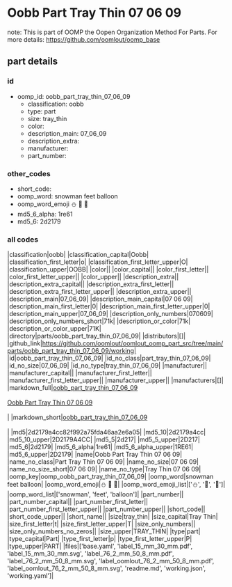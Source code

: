 # Oobb Part Tray Thin 07 06 09  

note: This is part of OOMP the Oopen Organization Method For Parts. For more details: https://github.com/oomlout/oomp_base

##  part details





### id
* oomp_id: oobb_part_tray_thin_07_06_09
  * classification: oobb
  * type: part
  * size: tray_thin
  * color: 
  * description_main: 07_06_09
  * description_extra: 
  * manufacturer: 
  * part_number: 

### other_codes
* short_code: 
* oomp_word: snowman feet balloon
* oomp_word_emoji :snowman: :feet: :balloon:
* md5_6_alpha: 1re61
* md5_6: 2d2179

### all codes 
|classification|oobb|
|classification_capital|Oobb|
|classification_first_letter|o|
|classification_first_letter_upper|O|
|classification_upper|OOBB|
|color||
|color_capital||
|color_first_letter||
|color_first_letter_upper||
|color_upper||
|description_extra||
|description_extra_capital||
|description_extra_first_letter||
|description_extra_first_letter_upper||
|description_extra_upper||
|description_main|07_06_09|
|description_main_capital|07 06 09|
|description_main_first_letter|0|
|description_main_first_letter_upper|0|
|description_main_upper|07_06_09|
|description_only_numbers|070609|
|description_only_numbers_short|71k|
|description_or_color|71k|
|description_or_color_upper|71K|
|directory|parts/oobb_part_tray_thin_07_06_09|
|distributors|[]|
|github_link|https://github.com/oomlout/oomlout_oomp_part_src/tree/main/parts/oobb_part_tray_thin_07_06_09/working|
|id|oobb_part_tray_thin_07_06_09|
|id_no_class|part_tray_thin_07_06_09|
|id_no_size|07_06_09|
|id_no_type|tray_thin_07_06_09|
|manufacturer||
|manufacturer_capital||
|manufacturer_first_letter||
|manufacturer_first_letter_upper||
|manufacturer_upper||
|manufacturers|[]|
|markdown_full|[oobb_part_tray_thin_07_06_09](https://github.com/oomlout/oomlout_oomp_part_src/tree/main/parts/oobb_part_tray_thin_07_06_09/working)<br>[](https://github.com/oomlout/oomlout_oomp_part_src/tree/main/parts/oobb_part_tray_thin_07_06_09/working)<br>[Oobb Part Tray Thin 07 06 09](https://github.com/oomlout/oomlout_oomp_part_src/tree/main/parts/oobb_part_tray_thin_07_06_09/working)<br><br>|
|markdown_short|[oobb_part_tray_thin_07_06_09](https://github.com/oomlout/oomlout_oomp_part_src/tree/main/parts/oobb_part_tray_thin_07_06_09/working)<br><br>|
|md5|2d2179a4cc82f992a75fda46aa2e6a05|
|md5_10|2d2179a4cc|
|md5_10_upper|2D2179A4CC|
|md5_5|2d217|
|md5_5_upper|2D217|
|md5_6|2d2179|
|md5_6_alpha|1re61|
|md5_6_alpha_upper|1RE61|
|md5_6_upper|2D2179|
|name|Oobb Part Tray Thin 07 06 09|
|name_no_class|Part Tray Thin 07 06 09|
|name_no_size|07 06 09|
|name_no_size_short|07 06 09|
|name_no_type|Tray Thin 07 06 09|
|oomp_key|oomp_oobb_part_tray_thin_07_06_09|
|oomp_word|snowman feet balloon|
|oomp_word_emoji|:snowman: :feet: :balloon:|
|oomp_word_emoji_list|[':snowman:', ':feet:', ':balloon:']|
|oomp_word_list|['snowman', 'feet', 'balloon']|
|part_number||
|part_number_capital||
|part_number_first_letter||
|part_number_first_letter_upper||
|part_number_upper||
|short_code||
|short_code_upper||
|short_name||
|size|tray_thin|
|size_capital|Tray Thin|
|size_first_letter|t|
|size_first_letter_upper|T|
|size_only_numbers||
|size_only_numbers_no_zeros||
|size_upper|TRAY_THIN|
|type|part|
|type_capital|Part|
|type_first_letter|p|
|type_first_letter_upper|P|
|type_upper|PART|
|files|['base.yaml', 'label_15_mm_30_mm.pdf', 'label_15_mm_30_mm.svg', 'label_76_2_mm_50_8_mm.pdf', 'label_76_2_mm_50_8_mm.svg', 'label_oomlout_76_2_mm_50_8_mm.pdf', 'label_oomlout_76_2_mm_50_8_mm.svg', 'readme.md', 'working.json', 'working.yaml']|

